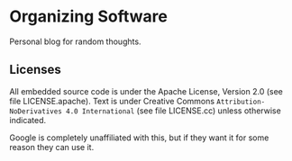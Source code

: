 # Organizing Software

Personal blog for random thoughts.

## Licenses

All embedded source code is under the Apache License, Version 2.0 (see file LICENSE.apache).  Text is under Creative Commons `Attribution-NoDerivatives 4.0 International` (see file LICENSE.cc) unless otherwise indicated.

Google is completely unaffiliated with this, but if they want it for some reason they can use it.
